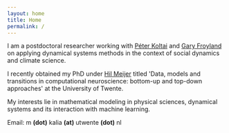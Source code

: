 ```yaml
---
layout: home
title: Home
permalink: /
---
```

I am a postdoctoral researcher working with [Péter Koltai](http://userpage.fu-berlin.de/peterkoltai/index.html) and [Gary Froyland](https://web.maths.unsw.edu.au/~froyland/) on applying dynamical systems methods in the context of social dynamics and climate science.

I recently obtained my PhD under [Hil Meijer](https://wwwhome.ewi.utwente.nl/~meijerhge/) titled 'Data, models and transitions in computational neuroscience: bottom-up and top-down approaches' at the University of Twente. 

My interests lie in mathematical modeling in physical sciences, dynamical systems and its interaction with machine learning.

Email: m **(dot)** kalia **(at)** utwente **(dot)** nl
